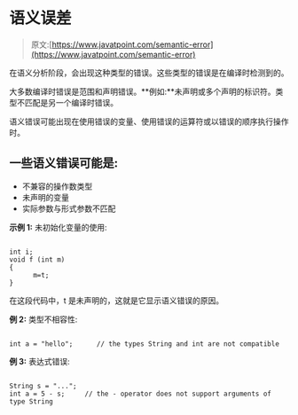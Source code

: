 # 语义误差

> 原文:[https://www.javatpoint.com/semantic-error](https://www.javatpoint.com/semantic-error)

在语义分析阶段，会出现这种类型的错误。这些类型的错误是在编译时检测到的。

大多数编译时错误是范围和声明错误。**例如:**未声明或多个声明的标识符。类型不匹配是另一个编译时错误。

语义错误可能出现在使用错误的变量、使用错误的运算符或以错误的顺序执行操作时。

## 一些语义错误可能是:

*   不兼容的操作数类型
*   未声明的变量
*   实际参数与形式参数不匹配

**示例 1:** 未初始化变量的使用:

```

int i;
void f (int m) 
{
      m=t;
}

```

在这段代码中，t 是未声明的，这就是它显示语义错误的原因。

**例 2:** 类型不相容性:

```

int a = "hello";      // the types String and int are not compatible

```

**例 3:** 表达式错误:

```

String s = "...";
int a = 5 - s;     // the - operator does not support arguments of type String

```